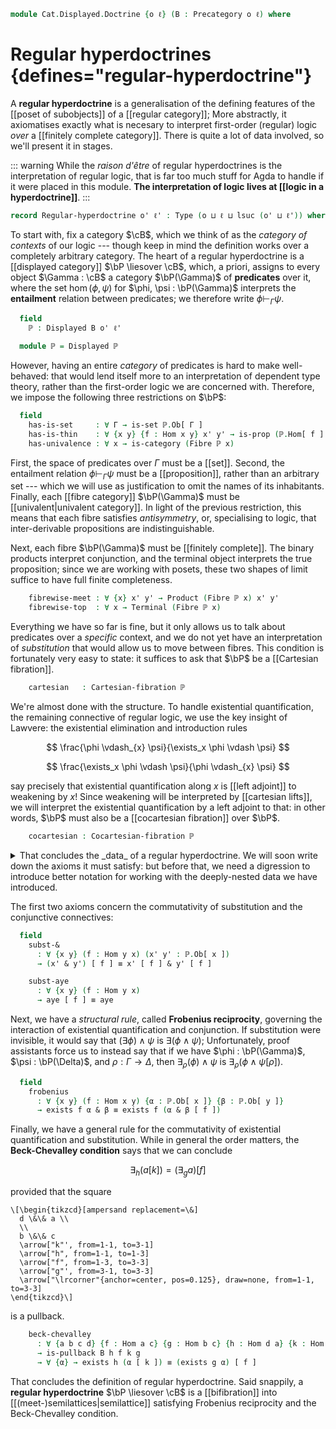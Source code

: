 <!--
```agda
open import Cat.Displayed.Cocartesian
open import Cat.Diagram.Limit.Finite
open import Cat.Displayed.Cartesian
open import Cat.Diagram.Pullback
open import Cat.Diagram.Terminal
open import Cat.Diagram.Product
open import Cat.Displayed.Fibre
open import Cat.Displayed.Base
open import Cat.Prelude

open import Order.Base

import Cat.Displayed.Reasoning as Disp
import Cat.Reasoning as Cat

import Order.Reasoning
```
-->

```agda
module Cat.Displayed.Doctrine {o ℓ} (B : Precategory o ℓ) where
```

<!--
```agda
open Cat B
```
-->

# Regular hyperdoctrines {defines="regular-hyperdoctrine"}

A **regular hyperdoctrine** is a generalisation of the defining features
of the [[poset of subobjects]] of a [[regular category]]; More
abstractly, it axiomatises exactly what is necesary to interpret
first-order (regular) logic _over_ a [[finitely complete category]].
There is quite a lot of data involved, so we'll present it in stages.

::: warning
While the _raison d'être_ of regular hyperdoctrines is the
interpretation of regular logic, that is far too much stuff for Agda to
handle if it were placed in this module. **The interpretation of logic
lives at [[logic in a hyperdoctrine]]**.
:::

```agda
record Regular-hyperdoctrine o' ℓ' : Type (o ⊔ ℓ ⊔ lsuc (o' ⊔ ℓ')) where
```

To start with, fix a category $\cB$, which we think of as the _category
of contexts_ of our logic --- though keep in mind the definition works
over a completely arbitrary category. The heart of a regular
hyperdoctrine is a [[displayed category]] $\bP \liesover \cB$, which, a
priori, assigns to every object $\Gamma : \cB$ a category $\bP(\Gamma)$
of **predicates** over it, where the set $\hom(\phi, \psi)$ for $\phi,
\psi : \bP(\Gamma)$ interprets the **entailment** relation between
predicates; we therefore write $\phi \vdash_\Gamma \psi$.

```agda
  field
    ℙ : Displayed B o' ℓ'

  module ℙ = Displayed ℙ
```

However, having an entire _category_ of predicates is hard to make
well-behaved: that would lend itself more to an interpretation of
dependent type theory, rather than the first-order logic we are
concerned with. Therefore, we impose the following three restrictions on
$\bP$:

```agda
  field
    has-is-set     : ∀ Γ → is-set ℙ.Ob[ Γ ]
    has-is-thin    : ∀ {x y} {f : Hom x y} x' y' → is-prop (ℙ.Hom[ f ] x' y')
    has-univalence : ∀ x → is-category (Fibre ℙ x)
```

First, the space of predicates over $\Gamma$ must be a [[set]]. Second,
the entailment relation $\phi \vdash_\Gamma \psi$ must be a
[[proposition]], rather than an arbitrary set --- which we will use as
justification to omit the names of its inhabitants. Finally, each
[[fibre category]] $\bP(\Gamma)$ must be [[univalent|univalent
category]]. In light of the previous restriction, this means that each
fibre satisfies _antisymmetry_, or, specialising to logic, that
inter-derivable propositions are indistinguishable.

Next, each fibre $\bP(\Gamma)$ must be [[finitely complete]]. The binary
products interpret conjunction, and the terminal object interprets the
true proposition; since we are working with posets, these two shapes of
limit suffice to have full finite completeness.

```agda
    fibrewise-meet : ∀ {x} x' y' → Product (Fibre ℙ x) x' y'
    fibrewise-top  : ∀ x → Terminal (Fibre ℙ x)
```

Everything we have so far is fine, but it only allows us to talk about
predicates over a _specific_ context, and we do not yet have an
interpretation of _substitution_ that would allow us to move between
fibres. This condition is fortunately very easy to state: it suffices to
ask that $\bP$ be a [[Cartesian fibration]].

```agda
    cartesian   : Cartesian-fibration ℙ
```

We're almost done with the structure. To handle existential
quantification, the remaining connective of regular logic, we use the
key insight of Lawvere: the existential elimination and introduction
rules

<div class=mathpar>

$$
\frac{\phi \vdash_{x} \psi}{\exists_x \phi \vdash \psi}
$$

$$
\frac{\exists_x \phi \vdash \psi}{\phi \vdash_{x} \psi}
$$

</div>

say precisely that existential quantification along $x$ is [[left
adjoint]] to weakening by $x$! Since weakening will be interpreted by
[[cartesian lifts]], we will interpret the existential quantification by
a left adjoint to that: in other words, $\bP$ must also be a
[[cocartesian fibration]] over $\bP$.

```agda
    cocartesian : Cocartesian-fibration ℙ
```

<details>
<summary>That concludes the _data_ of a regular hyperdoctrine. We will
soon write down the axioms it must satisfy: but before that, we need a
digression to introduce better notation for working with the
deeply-nested data we have introduced.
</summary>

```agda
  module cartesian   = Cartesian-fibration cartesian
  module cocartesian = Cocartesian-fibration cocartesian
  module fibrewise-meet {x} (x' y' : ℙ.Ob[ x ]) = Product (fibrewise-meet x' y')

  module fibrewise-top x = Terminal (fibrewise-top x)

  _[_] : ∀ {x y} → ℙ.Ob[ x ] → Hom y x → ℙ.Ob[ y ]
  _[_] x f = cartesian.has-lift.x' f x

  exists : ∀ {x y} (f : Hom x y) → ℙ.Ob[ x ] → ℙ.Ob[ y ]
  exists = cocartesian.has-lift.y'

  _&_ : ∀ {x} (p q : ℙ.Ob[ x ]) → ℙ.Ob[ x ]
  _&_ = fibrewise-meet.apex

  aye : ∀ {x} → ℙ.Ob[ x ]
  aye = fibrewise-top.top _

  infix 30 _[_]
  infix 25 _&_
```

</details>

The first two axioms concern the commutativity of substitution and the
conjunctive connectives:

```agda
  field
    subst-&
      : ∀ {x y} (f : Hom y x) (x' y' : ℙ.Ob[ x ])
      → (x' & y') [ f ] ≡ x' [ f ] & y' [ f ]

    subst-aye
      : ∀ {x y} (f : Hom y x)
      → aye [ f ] ≡ aye
```

Next, we have a _structural rule_, called **Frobenius reciprocity**,
governing the interaction of existential quantification and conjunction.
If substitution were invisible, it would say that $(\exists \phi) \land
\psi$ is $\exists (\phi \land \psi)$; Unfortunately, proof assistants
force us to instead say that if we have $\phi : \bP(\Gamma)$, $\psi :
\bP(\Delta)$, and $\rho : \Gamma \to \Delta$, then $\exists_\rho(\phi)
\land \psi$ is $\exists_\rho(\phi \land \psi[\rho])$.

```agda
  field
    frobenius
      : ∀ {x y} (f : Hom x y) {α : ℙ.Ob[ x ]} {β : ℙ.Ob[ y ]}
      → exists f α & β ≡ exists f (α & β [ f ])
```

Finally, we have a general rule for the commutativity of existential
quantification and substitution. While in general the order matters, the
**Beck-Chevalley condition** says that we can conclude

$$
\exists_h (a[k]) = (\exists_g a)[f]
$$

provided that the square

~~~{.quiver .short-05}
\[\begin{tikzcd}[ampersand replacement=\&]
  d \&\& a \\
  \\
  b \&\& c
  \arrow["k"', from=1-1, to=3-1]
  \arrow["h", from=1-1, to=1-3]
  \arrow["f", from=1-3, to=3-3]
  \arrow["g"', from=3-1, to=3-3]
  \arrow["\lrcorner"{anchor=center, pos=0.125}, draw=none, from=1-1, to=3-3]
\end{tikzcd}\]
~~~

is a pullback.

```agda
    beck-chevalley
      : ∀ {a b c d} {f : Hom a c} {g : Hom b c} {h : Hom d a} {k : Hom d b}
      → is-pullback B h f k g
      → ∀ {α} → exists h (α [ k ]) ≡ (exists g α) [ f ]
```

That concludes the definition of regular hyperdoctrine. Said snappily, a
**regular hyperdoctrine** $\bP \liesover \cB$ is a [[bifibration]] into
[[(meet-)semilattices|semilattice]] satisfying Frobenius reciprocity and
the Beck-Chevalley condition.

<!--
```agda
  ≤-Poset : ∀ {x : Ob} → Poset o' ℓ'
  ∣ ≤-Poset {x = x} .fst ∣    = ℙ.Ob[ x ]
  ≤-Poset {x = x} .fst .is-tr = has-is-set _

  ≤-Poset {x = x} .snd .Poset-on._≤_ = ℙ.Hom[ id ]
  ≤-Poset {x = x} .snd .Poset-on.has-is-poset = po where
    open is-partial-order
    po : is-partial-order ℙ.Hom[ id ]
    po .≤-thin    = has-is-thin _ _
    po .≤-refl    = ℙ.id'
    po .≤-trans α β = Precategory._∘_ (Fibre ℙ _) β α
    po .≤-antisym α β = has-univalence _ .to-path $
      Cat.make-iso (Fibre ℙ _) α β (has-is-thin _ _ _ _) (has-is-thin _ _ _ _)

  module _ {x} where
    open Order.Reasoning (≤-Poset {x}) hiding (has-is-set ; Ob) public
  open Disp ℙ public
  subst-∘ : ∀ {x y z} (f : Hom y z) (g : Hom x y) {α} → (α [ f ]) [ g ] ≡ α [ f ∘ g ]
  subst-∘ f g = ≤-antisym
    (cartesian.has-lift.universalv _ _
      (cartesian.has-lift.lifting _ _ ℙ.∘' cartesian.has-lift.lifting _ _))
    (cartesian.has-lift.universalv _ _
      (cartesian.has-lift.universal f _ g (cartesian.has-lift.lifting _ _)))

  subst-id : ∀ {x} (α : ℙ.Ob[ x ]) → α [ id ] ≡ α
  subst-id α = ≤-antisym
    (cartesian.has-lift.lifting id α)
    (cartesian.has-lift.universal id α _ (ℙ.id' ℙ.∘' ℙ.id'))

  subst-≤ : ∀ {x y} (f : Hom x y) {α β : ℙ.Ob[ y ]} → α ≤ β → α [ f ] ≤ β [ f ]
  subst-≤ f p = cartesian.has-lift.universalv f _ $
    hom[ idl _ ] (p ℙ.∘' cartesian.has-lift.lifting f _)

  exists-id : ∀ {x} (α : ℙ.Ob[ x ]) → exists id α ≡ α
  exists-id α = ≤-antisym
    (cocartesian.has-lift.universal id α _ (ℙ.id' ℙ.∘' ℙ.id'))
    (cocartesian.has-lift.lifting id α)

  &-univ : ∀ {x} {α β γ : ℙ.Ob[ x ]} → α ≤ β → α ≤ γ → α ≤ (β & γ)
  &-univ p q = fibrewise-meet.⟨_,_⟩ _ _ p q

  &-comm : ∀ {x} {α β : ℙ.Ob[ x ]} → α & β ≡ β & α
  &-comm = ≤-antisym
    (&-univ (fibrewise-meet.π₂ _ _) (fibrewise-meet.π₁ _ _))
    (&-univ (fibrewise-meet.π₂ _ _) (fibrewise-meet.π₁ _ _))

  ≤-exists : ∀ {x y} (f : Hom x y) {α β} → α ≤ β [ f ] → exists f α ≤ β
  ≤-exists f p = cocartesian.has-lift.universalv f _ $
    hom[ idr f ] (cartesian.has-lift.lifting f _ ℙ.∘' p)

  subst-! : ∀ {x y} (f : Hom y x) {α} → ℙ.Hom[ id ] α (aye [ f ])
  subst-! f {α} = subst (λ e → ℙ.Hom[ id ] α e) (sym (subst-aye f))
    (Terminal.! (fibrewise-top _))

```
-->
